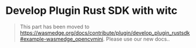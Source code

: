 # Develop Plugin Rust SDK with witc

> This part has been moved to <https://wasmedge.org/docs/contribute/plugin/develop_plugin_rustsdk#example-wasmedge_opencvmini>. Please use our new docs..
